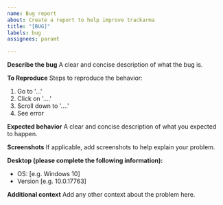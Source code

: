 ```yaml
---
name: Bug report
about: Create a report to help improve trackarma
title: "[BUG]"
labels: bug
assignees: paramt

---
```


**Describe the bug**
A clear and concise description of what the bug is.

**To Reproduce**
Steps to reproduce the behavior:
1. Go to '...'
2. Click on '....'
3. Scroll down to '....'
4. See error

**Expected behavior**
A clear and concise description of what you expected to happen.

**Screenshots**
If applicable, add screenshots to help explain your problem.

**Desktop (please complete the following information):**
 - OS: [e.g. Windows 10]
 - Version [e.g. 10.0.17763]

**Additional context**
Add any other context about the problem here.

